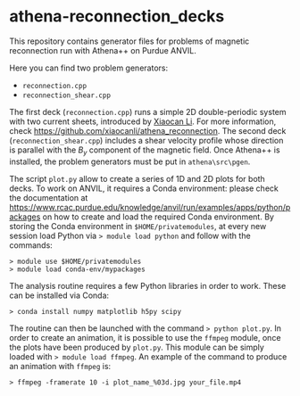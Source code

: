 # athena-reconnection_decks
This repository contains generator files for problems of magnetic reconnection run with Athena++ on Purdue ANVIL.

Here you can find two problem generators:
- `reconnection.cpp`
- `reconnection_shear.cpp`

The first deck (`reconnection.cpp`) runs a simple 2D double-periodic system with two current sheets, introduced by [Xiaocan Li](https://github.com/xiaocanli). For more information, check https://github.com/xiaocanli/athena_reconnection. The second deck (`reconnection_shear.cpp`) includes a shear velocity profile whose direction is parallel with the $B_{y}$ component of the magnetic field. Once Athena++ is installed, the problem generators must be put in `athena\src\pgen`.

The script `plot.py` allow to create a series of 1D and 2D plots for both decks. To work on ANVIL, it requires a Conda environment: please check the documentation at https://www.rcac.purdue.edu/knowledge/anvil/run/examples/apps/python/packages on how to create and load the required Conda environment. By storing the Conda environment in `$HOME/privatemodules`, at every new session load Python via `> module load python` and follow with the commands:

```
> module use $HOME/privatemodules
> module load conda-env/mypackages
```

The analysis routine requires a few Python libraries in order to work. These can be installed via Conda:

`> conda install numpy matplotlib h5py scipy`

The routine can then be launched with the command `> python plot.py`. In order to create an animation, it is possible to use the `ffmpeg` module, once the plots have been produced by `plot.py`. This module can be simply loaded with `> module load ffmpeg`. An example of the command to produce an animation with `ffmpeg` is:

`> ffmpeg -framerate 10 -i plot_name_%03d.jpg your_file.mp4`
